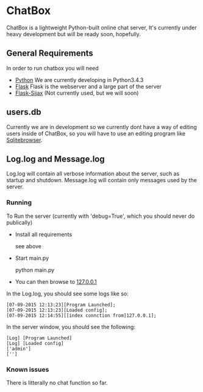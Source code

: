 # ChatBox
ChatBox is a lightweight Python-built online chat server, It's currently under heavy development but will be ready soon, hopefully.

## General Requirements

In order to run chatbox you will need

* [Python](https://www.python.org/)
 We are currently developing in Python3.4.3
* [Flask](http://flask.pocoo.org/)
 Flask is the webserver and a large part of the server
* [Flask-Sijax](https://pythonhosted.org/Flask-Sijax/)
 (Not currently used, but we will soon)

## users.db
Currently we are in development so we currently dont have a way of editing users inside of ChatBox, so you will have to use an editing program like [Sqlitebrowser](http://sqlitebrowser.org/).


## Log.log and Message.log
Log.log will contain all verbose information about the server, such as startup and shutdown.
Message.log will contain only messages used by the server.

### Running

To Run the server (currently with 'debug=True', which you should never do publically)

* Install all requirements

	see above

* Start main.py

	python main.py

* You can then browse to [127.0.0.1](http://127.0.0.1/)

In the Log.log, you should see some logs like so:

	[07-09-2015 12:13:23][Program Launched]; 
	[07-09-2015 12:13:23][Loaded config]; 
	[07-09-2015 12:14:55][[index connction from]127.0.0.1]; 


In the server window, you should see the following:

	[Log] [Program Launched]
	[Log] [Loaded config]
	['admin']
	['']

### Known issues
There is litterally no chat function so far.
